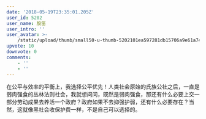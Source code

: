 ```yaml
---
date: '2018-05-19T23:35:01.205Z'
user_id: 5202
user_name: 殷笛
user_intro: ''
user_avatar: >-
    /static/upload/thumb/small50-u-thumb-5202101ea597281db15706a9e61a7475e952b12a2b19.png
upvote: 10
downvote: 0
comments:
    - ''
    - ''
---
```


在公平与效率的平衡上，我选择公平优先！人类社会原始的氏族公社之后，一直是弱肉强食的丛林法则社会，我就想问问，既然是弱肉强食，那还有什么必要上交一部分劳动成果去养活一个政府？政府如果不去抑强护弱，还有什么必要存在？当然，这就像黑社会收保护费一样，不是自己可以选择的。
